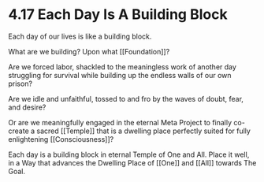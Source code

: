 # 4.17 Each Day Is A Building Block

Each day of our lives is like a building block. 

What are we building? Upon what [[Foundation]]? 

Are we forced labor, shackled to the meaningless work of another day struggling for survival while building up the endless walls of our own prison? 

Are we idle and unfaithful, tossed to and fro by the waves of doubt, fear, and desire? 

Or are we meaningfully engaged in the eternal Meta Project to finally co-create a sacred [[Temple]] that is a dwelling place perfectly suited for fully enlightening [[Consciousness]]?  

Each day is a building block in eternal Temple of One and All. Place it well, in a Way that advances the Dwelling Place of [[One]] and [[All]] towards The Goal. 